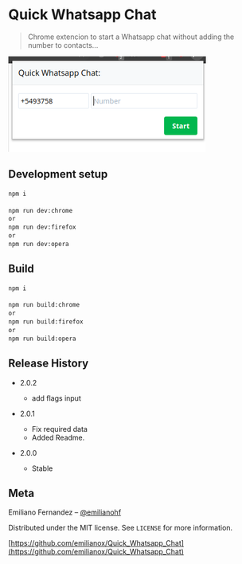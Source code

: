 # Quick Whatsapp Chat
> Chrome extencion to start a Whatsapp chat without adding the number to contacts...


![](source/assets/screenshoot.png)


## Development setup

```sh
npm i

npm run dev:chrome
or
npm run dev:firefox
or
npm run dev:opera
```
## Build
```sh
npm i

npm run build:chrome
or
npm run build:firefox
or
npm run build:opera

```


## Release History
* 2.0.2
    * add flags input

* 2.0.1
    * Fix required data
    * Added Readme.

* 2.0.0
    * Stable

## Meta

Emiliano Fernandez – [@emilianohf](https://twitter.com/emilianohf)

Distributed under the MIT license. See ``LICENSE`` for more information.

[https://github.com/emilianox/Quick_Whatsapp_Chat](https://github.com/emilianox/Quick_Whatsapp_Chat)
